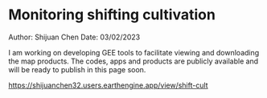 # Monitoring shifting cultivation 

Author: Shijuan Chen
Date: 03/02/2023

I am working on developing GEE tools to facilitate viewing and downloading the map products. The codes, apps and products are publicly available and will be ready to publish in this page soon. 

https://shijuanchen32.users.earthengine.app/view/shift-cult
